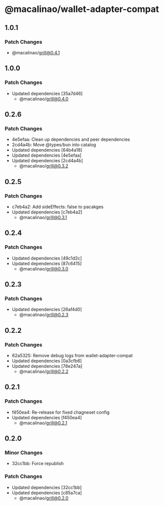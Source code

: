 # @macalinao/wallet-adapter-compat

## 1.0.1

### Patch Changes

- @macalinao/grill@0.4.1

## 1.0.0

### Patch Changes

- Updated dependencies [35a7d46]
  - @macalinao/grill@0.4.0

## 0.2.6

### Patch Changes

- 4e5efaa: Clean up dependencies and peer dependencies
- 2cd4a4b: Move @types/bun into catalog
- Updated dependencies [64b4a18]
- Updated dependencies [4e5efaa]
- Updated dependencies [2cd4a4b]
  - @macalinao/grill@0.3.2

## 0.2.5

### Patch Changes

- c7eb4a2: Add sideEffects: false to pacakges
- Updated dependencies [c7eb4a2]
  - @macalinao/grill@0.3.1

## 0.2.4

### Patch Changes

- Updated dependencies [49c1d2c]
- Updated dependencies [87c6415]
  - @macalinao/grill@0.3.0

## 0.2.3

### Patch Changes

- Updated dependencies [26af4d0]
  - @macalinao/grill@0.2.3

## 0.2.2

### Patch Changes

- 62a5325: Remove debug logs from wallet-adapter-compat
- Updated dependencies [0a3cfb6]
- Updated dependencies [78e247a]
  - @macalinao/grill@0.2.2

## 0.2.1

### Patch Changes

- f450ea4: Re-release for fixed chagneset config
- Updated dependencies [f450ea4]
  - @macalinao/grill@0.2.1

## 0.2.0

### Minor Changes

- 32cc1bb: Force republish

### Patch Changes

- Updated dependencies [32cc1bb]
- Updated dependencies [c85a7ca]
  - @macalinao/grill@0.2.0
